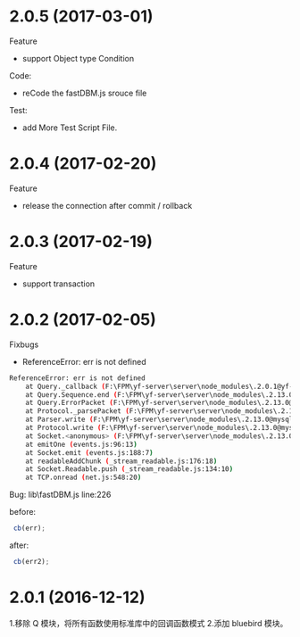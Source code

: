 # 2.0.5 (2017-03-01)

Feature

- support Object type Condition

Code:

- reCode the fastDBM.js srouce file

Test:

- add More Test Script File.

# 2.0.4 (2017-02-20)

Feature

- release the connection after commit / rollback

# 2.0.3 (2017-02-19)

Feature

- support transaction


# 2.0.2 (2017-02-05)

Fixbugs

- ReferenceError: err is not defined

```bash
ReferenceError: err is not defined
    at Query._callback (F:\FPM\yf-server\server\node_modules\.2.0.1@yf-fpm-dbm\lib\fastDBM.js:226:18)
    at Query.Sequence.end (F:\FPM\yf-server\server\node_modules\.2.13.0@mysql\lib\protocol\sequences\Sequence.js:86:24)
    at Query.ErrorPacket (F:\FPM\yf-server\server\node_modules\.2.13.0@mysql\lib\protocol\sequences\Query.js:88:8)
    at Protocol._parsePacket (F:\FPM\yf-server\server\node_modules\.2.13.0@mysql\lib\protocol\Protocol.js:280:23)
    at Parser.write (F:\FPM\yf-server\server\node_modules\.2.13.0@mysql\lib\protocol\Parser.js:75:12)
    at Protocol.write (F:\FPM\yf-server\server\node_modules\.2.13.0@mysql\lib\protocol\Protocol.js:39:16)
    at Socket.<anonymous> (F:\FPM\yf-server\server\node_modules\.2.13.0@mysql\lib\Connection.js:103:28)
    at emitOne (events.js:96:13)
    at Socket.emit (events.js:188:7)
    at readableAddChunk (_stream_readable.js:176:18)
    at Socket.Readable.push (_stream_readable.js:134:10)
    at TCP.onread (net.js:548:20)
```

Bug: lib\fastDBM.js line:226

before:

```javascript
 cb(err);
```

after:

```javascript
 cb(err2);
```

# 2.0.1 (2016-12-12)

1.移除 Q 模块，将所有函数使用标准库中的回调函数模式
2.添加 bluebird 模块。
